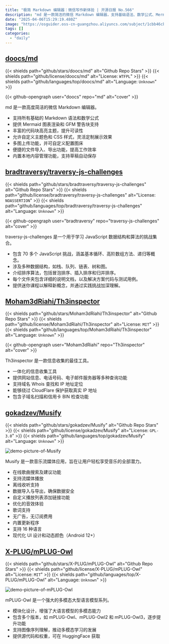 ```yaml
---
title: "极简 Markdown 编辑器：微信写作新体验 | 开源日报 No.566"
description: "md 是一款简洁的微信 Markdown 编辑器，支持基础语法、数学公式、Mermaid 图表、代码高亮，提供多图上传、自定义主题和本地内容管理功能。"
date: "2025-04-06T15:29:19.480Z"
image: "https://osguider.oss-cn-guangzhou.aliyuncs.com/subject/1cbb46cbb2f8e4b8e0d8f8f3d25098b8.png"
tags: []
categories:
  - "daily"
---
```


## [doocs/md](https://github.com/doocs/md)

{{< shields path="github/stars/doocs/md" alt="Github Repo Stars" >}} {{< shields path="github/license/doocs/md" alt="License: `WTFPL`" >}} {{< shields path="github/languages/top/doocs/md" alt="Language: `Unknown`" >}}

{{< github-opengraph user="doocs" repo="md" alt="cover" >}}

md 是一款高度简洁的微信 Markdown 编辑器。

- 支持所有基础的 Markdown 语法和数学公式
- 提供 Mermaid 图表渲染和 GFM 警告块支持
- 丰富的代码块高亮主题，提升可读性
- 允许自定义主题色和 CSS 样式，灵活定制展示效果
- 多图上传功能，并可自定义配置图床
- 便捷的文件导入、导出功能，提高工作效率
- 内置本地内容管理功能，支持草稿自动保存
  
## [bradtraversy/traversy-js-challenges](https://github.com/bradtraversy/traversy-js-challenges)

{{< shields path="github/stars/bradtraversy/traversy-js-challenges" alt="Github Repo Stars" >}} {{< shields path="github/license/bradtraversy/traversy-js-challenges" alt="License: `NOASSERTION`" >}} {{< shields path="github/languages/top/bradtraversy/traversy-js-challenges" alt="Language: `Unknown`" >}}

{{< github-opengraph user="bradtraversy" repo="traversy-js-challenges" alt="cover" >}}

traversy-js-challenges 是一个用于学习 JavaScript 数据结构和算法的挑战集合。

- 包含 70 多个 JavaScript 挑战，涵盖基本循环、高阶数组方法、递归等概念。
- 涉及多种数据结构，如栈、队列、链表、树和图。
- 介绍排序算法，包括冒泡排序、插入排序和归并排序。
- 每个文件夹包含详细的说明文档，以及解决方案代码与测试用例。
- 提供迷你课程以解释新概念，并通过实践挑战加深理解。
  
## [Moham3dRiahi/Th3inspector](https://github.com/Moham3dRiahi/Th3inspector)

{{< shields path="github/stars/Moham3dRiahi/Th3inspector" alt="Github Repo Stars" >}} {{< shields path="github/license/Moham3dRiahi/Th3inspector" alt="License: `MIT`" >}} {{< shields path="github/languages/top/Moham3dRiahi/Th3inspector" alt="Language: `Unknown`" >}}

{{< github-opengraph user="Moham3dRiahi" repo="Th3inspector" alt="cover" >}}

Th3inspector 是一款信息收集的最佳工具。

- 一体化的信息收集工具
- 提供网站信息、电话号码、电子邮件服务器等多种查询功能
- 支持域名 Whois 查找和 IP 地址定位
- 能够绕过 CloudFlare 保护获取真实 IP 地址
- 包含子域名扫描和信用卡 BIN 检查功能
  
## [gokadzev/Musify](https://github.com/gokadzev/Musify)

{{< shields path="github/stars/gokadzev/Musify" alt="Github Repo Stars" >}} {{< shields path="github/license/gokadzev/Musify" alt="License: `GPL-3.0`" >}} {{< shields path="github/languages/top/gokadzev/Musify" alt="Language: `Unknown`" >}}

![demo-picture-of-Musify](https://static.osguider.com/subject/github/gokadzev/Musify/abe4ad6d83a287a832798642b235a394.png)

Musify 是一款音乐流媒体应用，旨在让用户轻松享受音乐的全部潜力。

- 在线歌曲搜索及建议功能
- 支持流媒体播放
- 离线收听支持
- 数据导入与导出，确保数据安全
- 自定义播放列表添加链接功能
- 优化的音效体验
- 歌词支持
- 无广告，无订阅费用
- 内置更新程序
- 支持 16 种语言
- 现代化 UI 设计和动态颜色（Android 12+）
  
## [X-PLUG/mPLUG-Owl](https://github.com/X-PLUG/mPLUG-Owl)

{{< shields path="github/stars/X-PLUG/mPLUG-Owl" alt="Github Repo Stars" >}} {{< shields path="github/license/X-PLUG/mPLUG-Owl" alt="License: `MIT`" >}} {{< shields path="github/languages/top/X-PLUG/mPLUG-Owl" alt="Language: `Unknown`" >}}

![demo-picture-of-mPLUG-Owl](https://static.osguider.com/subject/github/X-PLUG/mPLUG-Owl/c9cf9a6377ab01e22fd3c3c0e73b700a.png)

mPLUG-Owl 是一个强大的多模态大型语言模型系列。

- 模块化设计，增强了大语言模型的多模态能力
- 包含多个版本，如 mPLUG-Owl、mPLUG-Owl2 和 mPLUG-Owl3，逐步提升功能
- 支持图像序列理解，推动多模态学习的发展
- 提供源代码和权重，可在 HuggingFace 获取
  
